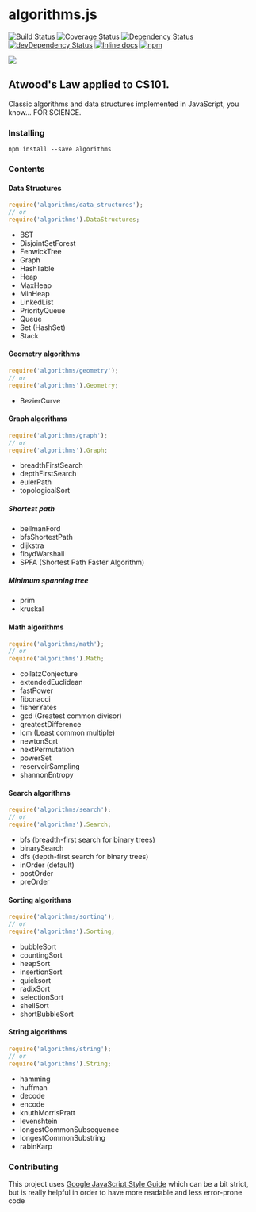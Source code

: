# algorithms.js

[![Build Status](https://travis-ci.org/felipernb/algorithms.js.svg?branch=master)](https://travis-ci.org/felipernb/algorithms.js)
[![Coverage Status](https://coveralls.io/repos/github/felipernb/algorithms.js/badge.svg?branch=master)](https://coveralls.io/github/felipernb/algorithms.js?branch=master)
[![Dependency Status](https://david-dm.org/felipernb/algorithms.js.svg)](https://david-dm.org/felipernb/algorithms.js)
[![devDependency Status](https://david-dm.org/felipernb/algorithms.js/dev-status.svg)](https://david-dm.org/felipernb/algorithms.js#info=devDependencies)
[![Inline docs](http://inch-ci.org/github/felipernb/algorithms.js.svg?branch=master)](http://inch-ci.org/github/felipernb/algorithms.js)
[![npm](https://img.shields.io/npm/dt/algorithms.svg?maxAge=2592000)](https://www.npmjs.com/package/algorithms)

![](http://www.quickmeme.com/img/8d/8d30a19413145512ad5a05c46ec0da545df5ed79e113fcf076dc03c7514eb631.jpg)


## Atwood's Law applied to CS101.

Classic algorithms and data structures implemented in JavaScript, you know... FOR SCIENCE.

### Installing
```
npm install --save algorithms
```

### Contents

#### Data Structures

```javascript
require('algorithms/data_structures');
// or
require('algorithms').DataStructures;
```

* BST
* DisjointSetForest
* FenwickTree
* Graph
* HashTable
* Heap
 * MaxHeap
 * MinHeap
* LinkedList
* PriorityQueue
* Queue
* Set (HashSet)
* Stack

#### Geometry algorithms

```javascript
require('algorithms/geometry');
// or
require('algorithms').Geometry;
```

* BezierCurve

#### Graph algorithms

```javascript
require('algorithms/graph');
// or
require('algorithms').Graph;
```

* breadthFirstSearch
* depthFirstSearch
* eulerPath
* topologicalSort

##### Shortest path
* bellmanFord
* bfsShortestPath
* dijkstra
* floydWarshall
* SPFA (Shortest Path Faster Algorithm)

##### Minimum spanning tree
* prim
* kruskal

#### Math algorithms

```javascript
require('algorithms/math');
// or
require('algorithms').Math;
```
* collatzConjecture
* extendedEuclidean
* fastPower
* fibonacci
* fisherYates
* gcd (Greatest common divisor)
* greatestDifference
* lcm (Least common multiple)
* newtonSqrt
* nextPermutation
* powerSet
* reservoirSampling
* shannonEntropy

#### Search algorithms

```javascript
require('algorithms/search');
// or
require('algorithms').Search;
```

* bfs (breadth-first search for binary trees)
* binarySearch
* dfs (depth-first search for binary trees)
 * inOrder (default)
 * postOrder
 * preOrder

#### Sorting algorithms

```javascript
require('algorithms/sorting');
// or
require('algorithms').Sorting;
```

* bubbleSort
* countingSort
* heapSort
* insertionSort
* quicksort
* radixSort
* selectionSort
* shellSort
* shortBubbleSort

#### String algorithms

```javascript
require('algorithms/string');
// or
require('algorithms').String;
```

* hamming
* huffman
 * decode
 * encode
* knuthMorrisPratt
* levenshtein
* longestCommonSubsequence
* longestCommonSubstring
* rabinKarp

### Contributing

This project uses [Google JavaScript Style Guide](https://google.github.io/styleguide/javascriptguide.xml) which can be a bit strict, but is really helpful in order to have more readable and less error-prone code
